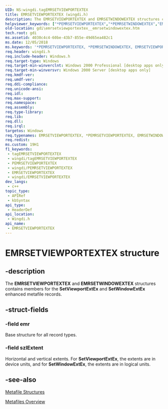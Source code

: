 ```yaml
---
UID: NS:wingdi.tagEMRSETVIEWPORTEXTEX
title: EMRSETVIEWPORTEXTEX (wingdi.h)
description: The EMRSETVIEWPORTEXTEX and EMRSETWINDOWEXTEX structures contains members for the SetViewportExtEx and SetWindowExtEx enhanced metafile records.
helpviewer_keywords: ["*PEMRSETVIEWPORTEXTEX","*PEMRSETWINDOWEXTEX","EMRSETVIEWPORTEXTEX","EMRSETVIEWPORTEXTEX structure [Windows GDI]","EMRSETVIEWPORTEXTEX","EMRSETWINDOWEXTEX","EMRSETVIEWPORTEXTEX","EMRSETWINDOWEXTEX structure [Windows GDI]","EMRSETWINDOWEXTEX","EMRSETWINDOWEXTEX structure [Windows GDI]","PEMRSETVIEWPORTEXTEX","PEMRSETVIEWPORTEXTEX structure pointer [Windows GDI]","PEMRSETWINDOWEXTEX","PEMRSETWINDOWEXTEX structure pointer [Windows GDI]","_win32_EMRSETVIEWPORTEXTEX_str","gdi.emrsetviewportextex__emrsetwindowextex","wingdi/EMRSETVIEWPORTEXTEX","EMRSETWINDOWEXTEX","wingdi/EMRSETWINDOWEXTEX","wingdi/PEMRSETVIEWPORTEXTEX","wingdi/PEMRSETWINDOWEXTEX"]
old-location: gdi\emrsetviewportextex__emrsetwindowextex.htm
tech.root: gdi
ms.assetid: 4030c4c4-60be-43b7-855e-49d65ea482c1
ms.date: 12/05/2018
ms.keywords: '*PEMRSETVIEWPORTEXTEX, *PEMRSETWINDOWEXTEX, EMRSETVIEWPORTEXTEX, EMRSETVIEWPORTEXTEX structure [Windows GDI], EMRSETVIEWPORTEXTEX,EMRSETWINDOWEXTEX, EMRSETVIEWPORTEXTEX,EMRSETWINDOWEXTEX structure [Windows GDI], EMRSETWINDOWEXTEX, EMRSETWINDOWEXTEX structure [Windows GDI], PEMRSETVIEWPORTEXTEX, PEMRSETVIEWPORTEXTEX structure pointer [Windows GDI], PEMRSETWINDOWEXTEX, PEMRSETWINDOWEXTEX structure pointer [Windows GDI], _win32_EMRSETVIEWPORTEXTEX_str, gdi.emrsetviewportextex__emrsetwindowextex, wingdi/EMRSETVIEWPORTEXTEX,EMRSETWINDOWEXTEX, wingdi/EMRSETWINDOWEXTEX, wingdi/PEMRSETVIEWPORTEXTEX, wingdi/PEMRSETWINDOWEXTEX'
req.header: wingdi.h
req.include-header: Windows.h
req.target-type: Windows
req.target-min-winverclnt: Windows 2000 Professional [desktop apps only]
req.target-min-winversvr: Windows 2000 Server [desktop apps only]
req.kmdf-ver: 
req.umdf-ver: 
req.ddi-compliance: 
req.unicode-ansi: 
req.idl: 
req.max-support: 
req.namespace: 
req.assembly: 
req.type-library: 
req.lib: 
req.dll: 
req.irql: 
targetos: Windows
req.typenames: EMRSETVIEWPORTEXTEX, *PEMRSETVIEWPORTEXTEX, EMRSETWINDOWEXTEX, *PEMRSETWINDOWEXTEX
req.redist: 
ms.custom: 19H1
f1_keywords:
 - tagEMRSETVIEWPORTEXTEX
 - wingdi/tagEMRSETVIEWPORTEXTEX
 - PEMRSETVIEWPORTEXTEX
 - wingdi/PEMRSETVIEWPORTEXTEX
 - EMRSETVIEWPORTEXTEX
 - wingdi/EMRSETVIEWPORTEXTEX
dev_langs:
 - c++
topic_type:
 - APIRef
 - kbSyntax
api_type:
 - HeaderDef
api_location:
 - Wingdi.h
api_name:
 - EMRSETVIEWPORTEXTEX
---
```


# EMRSETVIEWPORTEXTEX structure


## -description

The <b>EMRSETVIEWPORTEXTEX</b> and <b>EMRSETWINDOWEXTEX</b> structures contains members for the <b>SetViewportExtEx</b> and <b>SetWindowExtEx</b> enhanced metafile records.

## -struct-fields

### -field emr

Base structure for all record types.

### -field szlExtent

Horizontal and vertical extents. For <b>SetViewportExtEx</b>, the extents are in device units, and for <b>SetWindowExtEx</b>, the extents are in logical units.

## -see-also

<a href="/windows/desktop/gdi/metafile-structures">Metafile Structures</a>



<a href="/windows/desktop/gdi/metafiles">Metafiles Overview</a>